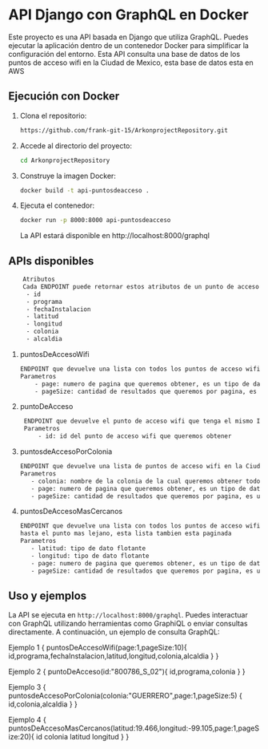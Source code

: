 # API Django con GraphQL en Docker

Este proyecto es una API basada en Django que utiliza GraphQL. Puedes ejecutar la aplicación dentro de un contenedor Docker para simplificar la configuración del entorno.
Esta API consulta una base de datos de los puntos de acceso wifi en la Ciudad de Mexico, esta base de datos esta en AWS

## Ejecución con Docker

1. Clona el repositorio:

    ```bash
    https://github.com/frank-git-15/ArkonprojectRepository.git
    ```

2. Accede al directorio del proyecto:

    ```bash
    cd ArkonprojectRepository
    ```

3. Construye la imagen Docker:

    ```bash
    docker build -t api-puntosdeacceso .
    ```

4. Ejecuta el contenedor:

    ```bash
    docker run -p 8000:8000 api-puntosdeacceso
    ```

   La API estará disponible en http://localhost:8000/graphql

## APIs disponibles

```bash
    Atributos
    Cada ENDPOINT puede retornar estos atributos de un punto de acceso wifi
     - id
     - programa
     - fechaInstalacion
     - latitud
     - longitud
     - colonia
     - alcaldia   
```

1. puntosDeAccesoWifi
    ```bash
    ENDPOINT que devuelve una lista con todos los puntos de acceso wifi en la Ciudad de Mexico de manera paginada
    Parametros
        - page: numero de pagina que queremos obtener, es un tipo de dato entero
        - pageSize: cantidad de resultados que queremos por pagina, es un tipo de dato enter
    ```
3. puntoDeAcceso
   ```bash
    ENDPOINT que devuelve el punto de acceso wifi que tenga el mismo ID que se le manda como parametro
    Parametros
        - id: id del punto de acceso wifi que queremos obtener
    ```
5. puntosdeAccesoPorColonia
     ```bash
    ENDPOINT que devuelve una lista de puntos de acceso wifi en la Ciudad de Mexico pertenecientes a cierta colonia
    Parametros
        - colonia: nombre de la colonia de la cual queremos obtener todos los puntos de acceso wifi disponibles
        - page: numero de pagina que queremos obtener, es un tipo de dato entero
        - pageSize: cantidad de resultados que queremos por pagina, es un tipo de dato enter
    ```
7. puntosDeAccesoMasCercanos
     ```bash
    ENDPOINT que devuelve una lista con todos los puntos de acceso wifi en la Ciudad de Mexico ordenados desde el mas cercano a las coordenadas  dadas en los parametros
     hasta el punto mas lejano, esta lista tambien esta paginada
    Parametros
        - latitud: tipo de dato flotante
        - longitud: tipo de dato flotante
        - page: numero de pagina que queremos obtener, es un tipo de dato entero
        - pageSize: cantidad de resultados que queremos por pagina, es un tipo de dato enter
    ```
## Uso y ejemplos

La API se ejecuta en `http://localhost:8000/graphql`. 
Puedes interactuar con GraphQL utilizando herramientas como GraphiQL o enviar consultas directamente. A continuación, un ejemplo de consulta GraphQL:

Ejemplo 1
{
  puntosDeAccesoWifi(page:1,pageSize:10){
    id,programa,fechaInstalacion,latitud,longitud,colonia,alcaldia
  }
}

Ejemplo 2
{
  puntoDeAcceso(id:"800786_S_02"){
    id,programa,colonia
  }
}

Ejemplo 3
{
  puntosdeAccesoPorColonia(colonia:"GUERRERO",page:1,pageSize:5) {
    id,colonia,alcaldia
  }
}

Ejemplo 4
{
  puntosDeAccesoMasCercanos(latitud:19.466,longitud:-99.105,page:1,pageSize:20){
    id
    colonia
    latitud
    longitud
  }
}

